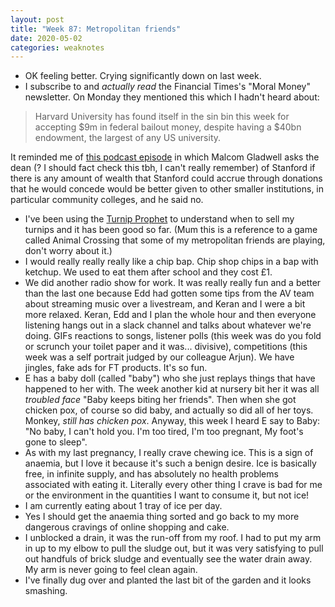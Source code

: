 ```yaml
---
layout: post
title: "Week 87: Metropolitan friends"
date: 2020-05-02
categories: weaknotes
---
```

* OK feeling better. Crying significantly down on last week.
* I subscribe to and _actually read_ the Financial Times's "Moral Money" newsletter. On Monday they mentioned this which I hadn't heard about:
> Harvard University has found itself in the sin bin this week for accepting $9m in federal bailout money, despite having a $40bn endowment, the largest of any US university.

It reminded me of [this podcast episode](http://revisionisthistory.com/episodes/06-my-little-hundred-million) in which Malcom Gladwell asks the dean (? I should fact check this tbh, I can't really remember) of Stanford if there is any amount of wealth that Stanford could accrue through donations that he would concede would be better given to other smaller institutions, in particular community colleges, and he said no.
* I've been using the [Turnip Prophet](https://turnipprophet.io/) to understand when to sell my turnips and it has been good so far. (Mum this is a reference to a game called Animal Crossing that some of my metropolitan friends are playing, don't worry about it.)
* I would really really really like a chip bap. Chip shop chips in a bap with ketchup. We used to eat them after school and they cost £1.
* We did another radio show for work. It was really really fun and a better than the last one because Edd had gotten some tips from the AV team about streaming music over a livestream, and Keran and I were a bit more relaxed. Keran, Edd and I plan the whole hour and then everyone listening hangs out in a slack channel and talks about whatever we're doing. GIFs reactions to songs, listener polls (this week was do you fold or scrunch your toilet paper and it was... divisive), competitions (this week was a self portrait judged by our colleague Arjun). We have jingles, fake ads for FT products. It's so fun. 
* E has a baby doll (called "baby") who she just replays things that have happened to her with. The week another kid at nursery bit her it was all *troubled face* "Baby keeps biting her friends". Then when she got chicken pox, of course so did baby, and actually so did all of her toys. Monkey, _still has chicken pox_. Anyway, this week I heard E say to Baby: "No baby, I can't hold you. I'm too tired, I'm too pregnant, My foot's gone to sleep".
* As with my last pregnancy, I really crave chewing ice. This is a sign of anaemia, but I love it because it's such a benign desire. Ice is basically free, in infinite supply, and has absolutely no health problems associated with eating it. Literally every other thing I crave is bad for me or the environment in the quantities I want to consume it, but not ice!
* I am currently eating about 1 tray of ice per day.
* Yes I should get the anaemia thing sorted and go back to my more dangerous cravings of online shopping and cake.
* I unblocked a drain, it was the run-off from my roof. I had to put my arm in up to my elbow to pull the sludge out, but it was very satisfying to pull out handfuls of brick sludge and eventually see the water drain away. My arm is never going to feel clean again.
* I've finally dug over and planted the last bit of the garden and it looks smashing.
